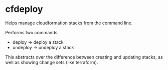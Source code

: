 # cfdeploy

Helps manage cloudformation stacks from the command line.

Performs two commands:

* deploy -> deploy a stack
* undeploy -> undeploy a stack

This abstracts over the difference between creating and updating stacks, as well as showing change sets (like
terraform).
